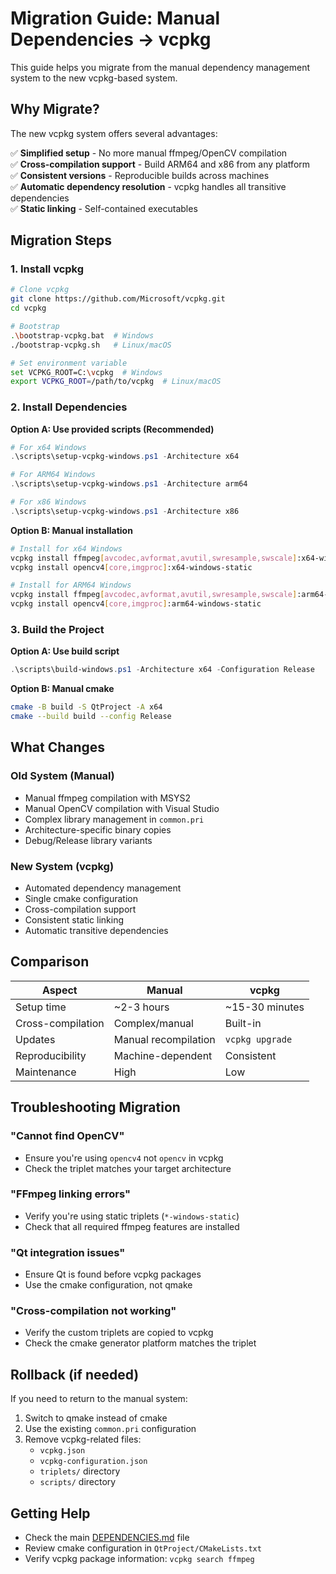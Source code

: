 # Migration Guide: Manual Dependencies → vcpkg

This guide helps you migrate from the manual dependency management system to the new vcpkg-based system.

## Why Migrate?

The new vcpkg system offers several advantages:

✅ **Simplified setup** - No more manual ffmpeg/OpenCV compilation  
✅ **Cross-compilation support** - Build ARM64 and x86 from any platform  
✅ **Consistent versions** - Reproducible builds across machines  
✅ **Automatic dependency resolution** - vcpkg handles all transitive dependencies  
✅ **Static linking** - Self-contained executables  

## Migration Steps

### 1. Install vcpkg

```bash
# Clone vcpkg
git clone https://github.com/Microsoft/vcpkg.git
cd vcpkg

# Bootstrap
.\bootstrap-vcpkg.bat  # Windows
./bootstrap-vcpkg.sh   # Linux/macOS

# Set environment variable
set VCPKG_ROOT=C:\vcpkg  # Windows
export VCPKG_ROOT=/path/to/vcpkg  # Linux/macOS
```

### 2. Install Dependencies

**Option A: Use provided scripts (Recommended)**
```powershell
# For x64 Windows
.\scripts\setup-vcpkg-windows.ps1 -Architecture x64

# For ARM64 Windows  
.\scripts\setup-vcpkg-windows.ps1 -Architecture arm64

# For x86 Windows
.\scripts\setup-vcpkg-windows.ps1 -Architecture x86
```

**Option B: Manual installation**
```bash
# Install for x64 Windows
vcpkg install ffmpeg[avcodec,avformat,avutil,swresample,swscale]:x64-windows-static
vcpkg install opencv4[core,imgproc]:x64-windows-static

# Install for ARM64 Windows
vcpkg install ffmpeg[avcodec,avformat,avutil,swresample,swscale]:arm64-windows-static  
vcpkg install opencv4[core,imgproc]:arm64-windows-static
```

### 3. Build the Project

**Option A: Use build script**
```powershell
.\scripts\build-windows.ps1 -Architecture x64 -Configuration Release
```

**Option B: Manual cmake**
```bash
cmake -B build -S QtProject -A x64
cmake --build build --config Release
```

## What Changes

### Old System (Manual)
- Manual ffmpeg compilation with MSYS2
- Manual OpenCV compilation with Visual Studio  
- Complex library management in `common.pri`
- Architecture-specific binary copies
- Debug/Release library variants

### New System (vcpkg)
- Automated dependency management
- Single cmake configuration
- Cross-compilation support
- Consistent static linking
- Automatic transitive dependencies

## Comparison

| Aspect | Manual | vcpkg |
|--------|--------|-------|
| Setup time | ~2-3 hours | ~15-30 minutes |
| Cross-compilation | Complex/manual | Built-in |
| Updates | Manual recompilation | `vcpkg upgrade` |
| Reproducibility | Machine-dependent | Consistent |
| Maintenance | High | Low |

## Troubleshooting Migration

### "Cannot find OpenCV"
- Ensure you're using `opencv4` not `opencv` in vcpkg
- Check the triplet matches your target architecture

### "FFmpeg linking errors"  
- Verify you're using static triplets (`*-windows-static`)
- Check that all required ffmpeg features are installed

### "Qt integration issues"
- Ensure Qt is found before vcpkg packages
- Use the cmake configuration, not qmake

### "Cross-compilation not working"
- Verify the custom triplets are copied to vcpkg
- Check the cmake generator platform matches the triplet

## Rollback (if needed)

If you need to return to the manual system:

1. Switch to qmake instead of cmake
2. Use the existing `common.pri` configuration  
3. Remove vcpkg-related files:
   - `vcpkg.json`
   - `vcpkg-configuration.json`  
   - `triplets/` directory
   - `scripts/` directory

## Getting Help

- Check the main [DEPENDENCIES.md](DEPENDENCIES.md) file
- Review cmake configuration in `QtProject/CMakeLists.txt`
- Verify vcpkg package information: `vcpkg search ffmpeg`